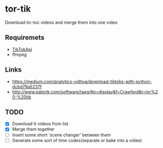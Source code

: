 # tor-tik

Download tic-toc videos and merge them into one video

## Requiremets
- [TikTokApi](https://dteather.com/TikTok-Api/docs/TikTokApi.html)
- ffmpeg

## Links
- https://medium.com/analytics-vidhya/download-tiktoks-with-python-dcbd79a5237f
- http://www.patorjk.com/software/taag/#p=display&f=Crawford&t=tor%20-%20tik

## TODO
- [x] Download tt videos from list
- [x] Merge them together
- [ ] Insert some short 'scene changer' between them
- [ ] Generate some sort of time codes(separate or bake into a video)
